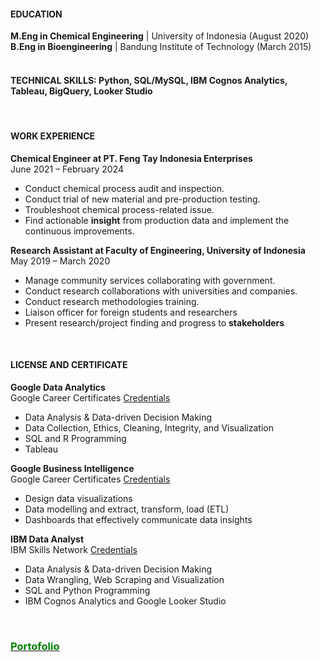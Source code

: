 #### **EDUCATION**
**M.Eng in Chemical Engineering** | University of Indonesia (August 2020)<br>
**B.Eng in Bioengineering** | Bandung Institute of Technology (March 2015)
<br><br>

#### **TECHNICAL SKILLS: Python, SQL/MySQL, IBM Cognos Analytics, Tableau, BigQuery, Looker Studio**
<br>

#### **WORK EXPERIENCE**
**Chemical Engineer at PT. Feng Tay Indonesia Enterprises**
<br>June 2021 – February 2024
  - Conduct chemical process audit and inspection.
  - Conduct trial of new material and pre-production testing. 
  - Troubleshoot chemical process-related issue.
  - Find actionable **insight** from production data and implement the continuous improvements.

**Research Assistant at Faculty of Engineering, University of Indonesia**
<br>May 2019 – March 2020
  - Manage community services collaborating with government.
  - Conduct research collaborations with universities and companies.
  - Conduct research methodologies training.
  - Liaison officer for foreign students and researchers
  - Present research/project finding and progress to **stakeholders**<br>
<br>

#### **LICENSE AND CERTIFICATE**
**Google Data Analytics**
<br>Google Career Certificates [Credentials](https://coursera.org/share/d40723f5beeef35333674e8fa82007e7)
  - Data Analysis & Data-driven Decision Making
  - Data Collection, Ethics, Cleaning, Integrity, and Visualization
  - SQL and R Programming
  - Tableau

**Google Business Intelligence**
<br>Google Career Certificates [Credentials](https://coursera.org/share/c676bda4003fcc4a429bf35dd652ceb6)
  - Design data visualizations
  - Data modelling and extract, transform, load (ETL)
  - Dashboards that effectively communicate data insights

**IBM Data Analyst**
<br>IBM Skills Network [Credentials](https://coursera.org/share/b597d66c4f19cc05466c6c421c5f589f)
  - Data Analysis & Data-driven Decision Making
  - Data Wrangling, Web Scraping and Visualization
  - SQL and Python Programming
  - IBM Cognos Analytics and Google Looker Studio
<br>

### [<font color='Green'>Portofolio</font>](qazqazpc.github.io/Portofolio)


